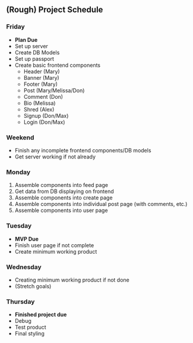 ## (Rough) Project Schedule

### Friday
- **Plan Due**
- Set up server
- Create DB Models
- Set up passport
- Create basic frontend components
	- Header (Mary)
	- Banner (Mary)
	- Footer (Mary)
	- Post (Mary/Melissa/Don)
	- Comment (Don)
	- Bio (Melissa)
	- Shred (Alex)
	- Signup (Don/Max)
	- Login (Don/Max)


### Weekend
- Finish any incomplete frontend components/DB models
- Get server working if not already

### Monday
1. Assemble components into feed page
2. Get data from DB displaying on frontend
3. Assemble components into create page
3. Assemble components into individual post page (with comments, etc.)
4. Assemble components into user page

### Tuesday
- **MVP Due**
- Finish user page if not complete
- Create minimum working product

### Wednesday
- Creating minimum working product if not done
- (Stretch goals)

### Thursday
- **Finished project due**
- Debug
- Test product
- Final styling
